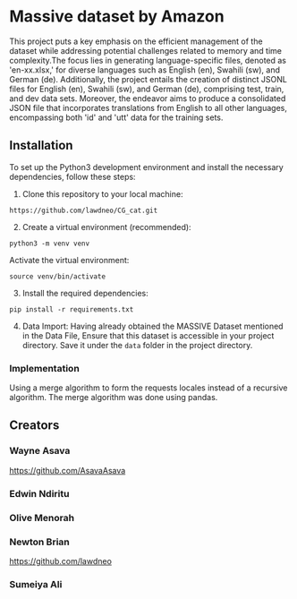 # Massive dataset by Amazon

This project puts a key emphasis on the efficient management of the dataset while addressing potential challenges related to memory and time complexity.The focus lies in generating language-specific files, denoted as 'en-xx.xlsx,' for diverse languages such as English (en), Swahili (sw), and German (de). Additionally, the project entails the creation of distinct JSONL files for English (en), Swahili (sw), and German (de), comprising test, train, and dev data sets. Moreover, the endeavor aims to produce a consolidated JSON file that incorporates translations from English to all other languages, encompassing both 'id' and 'utt' data for the training sets.


## Installation
To set up the Python3 development environment and install the necessary dependencies, follow these steps:

1. Clone this repository to your local machine:
```{code}
https://github.com/lawdneo/CG_cat.git
``` 
2. Create a virtual environment (recommended):
```{code}
python3 -m venv venv
```
Activate the virtual environment:
```{code}
source venv/bin/activate
```
3. Install the required dependencies:
```{code}
pip install -r requirements.txt
```
4. Data Import:
Having already obtained the MASSIVE Dataset mentioned in the Data File, Ensure that this dataset is accessible in your project directory. Save it under the ```data``` folder in the project directory.

### Implementation

Using a merge algorithm to form the requests locales instead of a recursive algorithm.
The merge algorithm was done using pandas.

## Creators 

### Wayne Asava 
https://github.com/AsavaAsava

### Edwin Ndiritu 

### Olive Menorah 

### Newton Brian 
https://github.com/lawdneo

### Sumeiya Ali 


